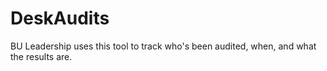 # DeskAudits
BU Leadership uses this tool to track who's been audited, when, and what the results are.
